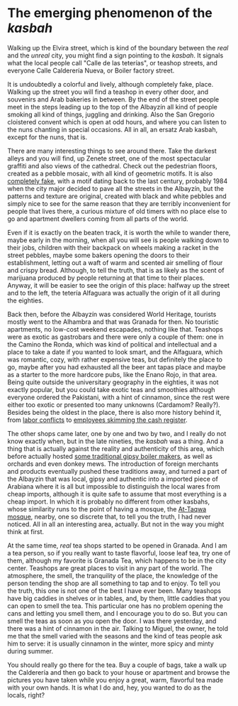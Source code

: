 # The emerging phenomenon of the *kasbah*

Walking up the Elvira street, which is kind of the boundary between
the *real* and the *unreal* city, you might find a sign pointing to
the *kasbah*. It signals what the local people call "Calle de las
teterías", or teashop streets, and everyone Calle Calderería Nueva, or
Boiler factory street.

It is undoubtedly a colorful and lively, although completely fake,
place. Walking up the street you will find a teashop in every other
door, and souvenirs and Arab bakeries in between. By the end of the
street people meet in the steps leading up to the top of the Albayzín
all kind of people smoking all kind of things, juggling and
drinking. Also the San Gregorio cloistered convent which is open at odd hours, and
where you can listen to the nuns chanting in special occasions. All in
all, an ersatz Arab kasbah, except for the nuns, that is. 

There are many interesting things to see around there. Take the
darkest alleys and you will find, up Zenete street, one of the most
spectacular graffiti and also views of the cathedral. Check out the
pedestrian floors, created as a pebble mosaic, with all kind of
geometric motifs. It is also [completely fake](http://www.granadahoy.com/granada/empedrado-historico-Albayzin_0_650035186.html), with a motif dating back
to the last century, probably 1984 when the city major decided to pave
all the streets in the Albayzín, but the patterns and texture are original,
created with black and white pebbles and simply nice to see for the
same reason that they are terribly inconvenient for people that lives
there, a curious mixture of old timers with no place else to go and
apartment dwellers coming from all parts of the world.

Even if it is exactly on the beaten track, it is worth the while to
wander there, maybe early in the morning, when all you will see is
people walking down to their jobs, children with their backpack on
wheels making a racket in the street pebbles, maybe some bakers
opening the doors to their establishment, letting out a waft of warm
and scented air smelling of flour and crispy bread. Although, to tell
the truth, that is as likely as the scent of marijuana produced by
people returning at that time to their places. Anyway, it will be
easier to see the origin of this place: halfway up the street and to
the left, the tetería Alfaguara was actually the origin of it all
during the eighties.

Back then, before the Albayzín was considered World Heritage, tourists
mostly went to the Alhambra and that was Granada for then. No
touristic apartments, no low-cost weekend escapades, nothing like
that. Teashops were as exotic as gastrobars and there were only a
couple of them: one in the Camino the Ronda, which was kind of
political and intellectual and a place to take a date if you wanted to
look smart, and the Alfaguara, which was romantic, cozy, with rather
expensive teas, but definitely the place to go, maybe after you had
exhausted all the beer ant tapas place and maybe as a starter to the
more hardcore pubs, like the Enano Rojo, in that area. Being quite
outside the universitary geography in the eighties, it was not exactly
popular, but you could take exotic teas and smoothies although
everyone ordered the Pakistani, with a hint of cinnamon, since the
rest were either too exotic or presented too many unknowns (Cardamom?
Really?). Besides being the oldest in the place, there is also more
history behind it,
from
[labor conflicts](http://archivo-periodico.cnt.es/290may2003/gacetasindical/archivos/gs001.htm) to
[employees skimming the cash register](http://www.granadahoy.com/granada/Piden-acusada-quedarse-recaudacion-teteria_0_533046953.html). 

The other shops came later, one by one and two by two, and I really do not know exactly when, but
in the late nineties, the *kasbah* was a thing. And a thing that is
actually against the reality and authenticity of this area, which
before actually hosted [some traditional gipsy boiler makers](https://hera.ugr.es/tesisugr/17566629.pdf), as well
as orchards and even donkey mews. The introduction of foreign
merchants and products eventually pushed these traditions away, and turned
a part of the Albayzin that was local, gipsy and authentic into a
imported piece of Arabiana where it is all but impossible to
distinguish the local wares from cheap imports, although it is quite
safe to assume that most everything is a cheap import. In which it is
probably no different from other kasbahs, whose similarity runs to the
point of having a mosque, the [At-Taqwa mosque](http://www.webislam.com/directorio/65084-comunidad_musulmana_de_la_mezquita_attaqwa.html), nearby, one so discrete
that, to tell you the truth, I had never noticed. All in all an
interesting area, actually. But not in the way you might think at
first. 

At the same time,
*real* tea shops started to be opened in Granada. And I am a tea
person, so if you really want to taste flavorful, loose leaf tea, try
one of them, although my favorite is Granada Tea, which happens to be
in the city center. Teashops are great places to visit in any part of
the world. The atmosphere, the smell, the tranquility of the place,
the knowledge of the person tending the shop are all something to tap
and to enjoy. To tell you the truth, this one is not one of the best I
have ever been. Many teashops have big caddies in shelves or in
tables, and, by them, little caddies that you can open to smell the
tea. This particular one has no problem opening the cans and letting
you smell them, and I encourage you to do so. But you can smell the
teas as soon as you open the door. I was there yesterday, and there
was a hint of cinnamon in the air. Talking to Miguel, the owner, he
told me that the smell varied with the seasons and the kind of teas
people ask him to serve: it is usually cinnamon in the winter, more
spicy and minty during summer. 

You should really go there for the tea. Buy a couple of bags, take a
walk up the Calderería and then go back to your house or apartment and
browse the pictures you have taken while you enjoy a great, warm,
flavorful tea made with your own hands. It is what I do and, hey, you
wanted to do as the locals, right?

